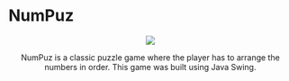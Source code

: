 # NumPuz
<p align="center">
<img src="https://www.johnvinh.dev/images/num-puz-title.svg">
</p>
<p align="center">
NumPuz is a classic puzzle game where the player has to arrange the numbers in order. This game was built using Java Swing.
</p>
